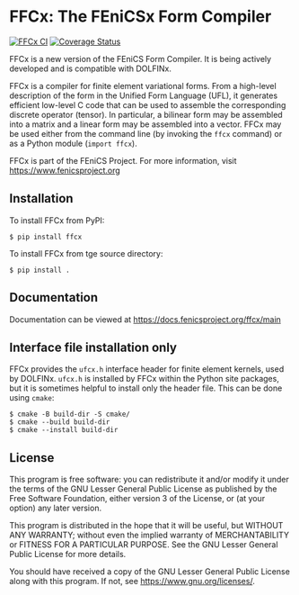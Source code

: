 # FFCx: The FEniCSx Form Compiler

[![FFCx CI](https://github.com/FEniCS/ffcx/actions/workflows/pythonapp.yml/badge.svg)](https://github.com/FEniCS/ffcx/actions/workflows/pythonapp.yml)
[![Coverage Status](https://coveralls.io/repos/github/FEniCS/ffcx/badge.svg?branch=main)](https://coveralls.io/github/FEniCS/ffcx?branch=main)

FFCx is a new version of the FEniCS Form Compiler. It is being actively
developed and is compatible with DOLFINx.

FFCx is a compiler for finite element variational forms. From a
high-level description of the form in the Unified Form Language (UFL),
it generates efficient low-level C code that can be used to assemble the
corresponding discrete operator (tensor). In particular, a bilinear form
may be assembled into a matrix and a linear form may be assembled into a
vector.  FFCx may be used either from the command line (by invoking the
`ffcx` command) or as a Python module (`import ffcx`).

FFCx is part of the FEniCS Project. For more information, visit
https://www.fenicsproject.org


## Installation

To install FFCx from PyPI:
```
$ pip install ffcx
```

To install FFCx from tge source directory:
```
$ pip install .
```

## Documentation

Documentation can be viewed at https://docs.fenicsproject.org/ffcx/main


## Interface file installation only

FFCx provides the `ufcx.h` interface header for finite element kernels,
used by DOLFINx. `ufcx.h` is installed by FFCx within the Python site
packages, but it is sometimes helpful to install only the header file.
This can be done using `cmake`:
```
$ cmake -B build-dir -S cmake/
$ cmake --build build-dir
$ cmake --install build-dir
```

## License

  This program is free software: you can redistribute it and/or modify
  it under the terms of the GNU Lesser General Public License as published by
  the Free Software Foundation, either version 3 of the License, or
  (at your option) any later version.

  This program is distributed in the hope that it will be useful,
  but WITHOUT ANY WARRANTY; without even the implied warranty of
  MERCHANTABILITY or FITNESS FOR A PARTICULAR PURPOSE. See the
  GNU Lesser General Public License for more details.

  You should have received a copy of the GNU Lesser General Public License
  along with this program. If not, see <https://www.gnu.org/licenses/>.
